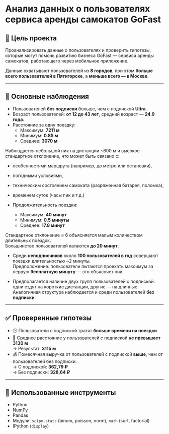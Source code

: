 # Анализ данных о пользователях сервиса аренды самокатов GoFast

## 🎯 Цель проекта
Проанализировать данные о пользователях и проверить гипотезы, которые могут помочь развитию бизнеса GoFast — сервиса аренды самокатов, работающего через мобильное приложение.

Данные охватывают пользователей из **8 городов**, при этом **больше всего пользователей в Пятигорске**, а **меньше всего — в Москве**.

---

## 🧾 Основные наблюдения

- Пользователей **без подписки** больше, чем с подпиской **Ultra**.
- Возраст пользователей: **от 12 до 43 лет**, средний возраст — **24.9 года**.
- Расстояние за одну поездку:
  - Максимум: **7211 м**  
  - Минимум: **0.85 м**  
  - Среднее: **3070 м**

Наблюдается небольшой пик на дистанции ~600 м и высокое стандартное отклонение, что может быть связано с:
- особенностями маршрута (например, до метро или остановки),
- погодными условиями,
- техническим состоянием самоката (разряженная батарея, поломка),
- временем суток (часы пик и т.д.)

- Продолжительность поездки:
  - Максимум: **40 минут**  
  - Минимум: **0.5 минуты**  
  - Среднее: **17.8 минут**

Стандартное отклонение ≈ 6 объясняется малым количеством длительных поездок.  
Большинство пользователей катаются **до 20 минут**.

- Среди **неподписчиков** около **100 пользователей в год** совершают поездки длительностью ~2 минуты.  
  Предположение: пользователи пытаются проехать максимум за первую **бесплатную минуту** — это объясняет пик.

- Предполагается наличие двух групп пользователей с подпиской: одни ездят на короткие дистанции, другие — на длинные.  
  Аналогичная структура наблюдается и среди пользователей **без подписки**.

---

## ✅ Проверенные гипотезы

- 🕒 Пользователи с подпиской тратят **больше времени на поездки**
- 📏 Среднее расстояние у пользователей с подпиской **не превышает 3130 м**  
  → Результат: **3115 м**
- 💰 Помесячная выручка от пользователей с подпиской **выше**, чем от пользователей без подписки:  
  → С подпиской: **362,79 ₽**  
  → Без подписки: **328,64 ₽**

---

## 🧩 Использованные инструменты

- Python  
- NumPy  
- Pandas  
- Модули: `scipy.stats` (binom, poisson, norm), `math` (sqrt, factorial)  
- IPython (`display`)


